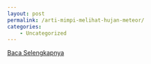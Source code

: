 ```yaml
---
layout: post
permalink: /arti-mimpi-melihat-hujan-meteor/
categories:
    - Uncategorized
---
```


[Baca Selengkapnya](/06)